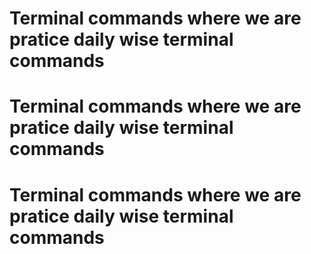 # Terminal commands where we are pratice daily wise terminal commands
# Terminal commands where we are pratice daily wise terminal commands
# Terminal commands where we are pratice daily wise terminal commands
